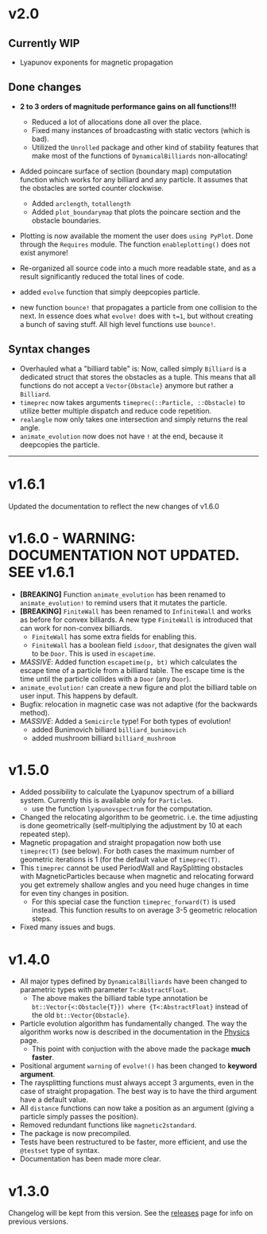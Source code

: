 # v2.0

## Currently WIP
* Lyapunov exponents for magnetic propagation

## Done changes
* **2 to 3 orders of magnitude performance gains on all functions!!!**
  * Reduced a lot of allocations done all over the place.
  * Fixed many instances of broadcasting with static vectors (which is bad).
  * Utilized the `Unrolled` package and other kind of stability features that
    make most of the functions of `DynamicalBilliards` non-allocating!

* Added poincare surface of section (boundary map) computation function which works
  for any billiard and any particle. It assumes that the obstacles are
  sorted counter clockwise.
  * Added `arclength`, `totallength`
  * Added `plot_boundarymap` that plots the poincare section and the obstacle boundaries.

* Plotting is now available the moment the user does `using PyPlot`. Done through
  the `Requires` module. The function `enableplotting()` does not exist anymore!
* Re-organized all source code into a much more readable state, and as a result
  significantly reduced the total lines of code.
* added `evolve` function that simply deepcopies particle.
* new function `bounce!` that propagates a particle from one collision to the
  next. In essence does what `evolve!` does with `t=1`, but without creating a bunch
  of saving stuff. All high level functions use `bounce!`.

## Syntax changes
* Overhauled what a "billiard table" is: Now, called simply `Billiard` is a
  dedicated struct that stores the obstacles as a tuple. This means that
  all functions do not accept a `Vector{Obstacle}` anymore but rather a `Billiard`.
* `timeprec` now takes arguments `timeprec(::Particle, ::Obstacle)` to utilize better
  multiple dispatch and reduce code repetition.
* `realangle` now only takes one intersection and simply returns the real angle.
* `animate_evolution` now does not have `!` at the end, because it deepcopies the
  particle.

---

# v1.6.1
Updated the documentation to reflect the new changes of v1.6.0

# v1.6.0 - WARNING: DOCUMENTATION NOT UPDATED. SEE v1.6.1
* **[BREAKING]** Function `animate_evolution` has been renamed to `animate_evolution!`
  to remind users that it mutates the particle.
* **[BREAKING]** `FiniteWall` has been renamed to `InfiniteWall` and works as before
  for convex billiards. A new type `FiniteWall` is introduced that can work for
  non-convex billiards.
  * `FiniteWall` has some extra fields for enabling this.
  * `FiniteWall` has a boolean field `isdoor`, that designates the given wall to be
    `Door`. This is used in `escapetime`.
* *MASSIVE*: Added function `escapetime(p, bt)` which calculates the escape time of a particle
  from a billiard table. The escape time is the time until the particle collides
  with a `Door` (any `Door`).
* `animate_evolution!` can create a new figure and plot the billiard table on
  user input. This happens by default.
* Bugfix: relocation in magnetic case was not adaptive (for the backwards method).
* *MASSIVE*: Added a `Semicircle` type! For both types of evolution!
    * added Bunimovich  billiard `billiard_bunimovich`
    * added mushroom billiard `billiard_mushroom`


# v1.5.0
* Added possibility to calculate the Lyapunov spectrum of a billiard
  system. Currently this is available only for `Particle`s.
    * use the function `lyapunovspectrum` for the computation.
* Changed the relocating algorithm to be geometric. i.e. the time adjusting is done
  geometrically (self-multiplying the adjustment by 10 at each repeated step).
* Magnetic propagation and straight propagation now both use `timeprec(T)` (see below).
  For both cases the maximum number of geometric iterations is 1 (for the default
  value of `timeprec(T)`.
* This `timeprec` cannot be used PeriodWall and RaySplitting obstacles with
  MagneticParticles because when magnetic and relocating forward you get extremely
  shallow angles and you need huge changes in time for even tiny changes in position.
  * For this special case the function `timeprec_forward(T)` is used instead. This
    function results to on average 3-5 geometric relocation steps.
* Fixed many issues and bugs.

# v1.4.0
* All major types defined by `DynamicalBilliards` have been changed to
  parametric types with parameter `T<:AbstractFloat`.
    * The above makes the billiard table type annotation be
      `bt::Vector{<:Obstacle{T}}) where {T<:AbstractFloat}` instead of
      the old `bt::Vector{Obstacle}`.
* Particle evolution algorithm has fundamentally changed.
  The way the algorithm works now is described in the documentation in the [Physics](https://juliadynamics.github.io/DynamicalBilliards.jl/latest/physics/#numerical-precision) page.
    * This point with conjuction with the above made the package **much faster**.
* Positional argument `warning` of `evolve!()` has been changed to **keyword argument**.
* The raysplitting functions must always accept 3 arguments, even in the case
  of straight propagation.
  The best way is to have the third argument have a default value.
* All `distance` functions can now take a position as an argument (giving a particle
  simply passes the position).
* Removed redundant functions like `magnetic2standard`.
* The package is now precompiled.
* Tests have been restructured to be faster, more efficient, and use the
  `@testset` type of syntax.
* Documentation has been made more clear.

# v1.3.0
Changelog will be kept from this version. See the [releases](https://github.com/JuliaDynamics/DynamicalBilliards.jl/releases) page for info on previous versions.
